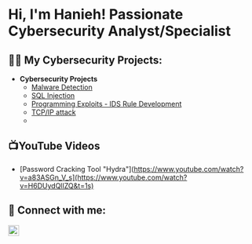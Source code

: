 <h1>Hi, I'm Hanieh! Passionate Cybersecurity Analyst/Specialist</h1>

<h2>👨‍💻 My Cybersecurity Projects:</h2>

- <b>Cybersecurity Projects</b>
  - [Malware Detection](https://github.com/Hanieh-H/Malware-Detection/tree/main)
  - [SQL Injection](https://github.com/joshcybertest/Cloud-SOC)
  - [Programming Exploits - IDS Rule Development](https://github.com/joshcybertest/Cloud-SOC)
  - [TCP/IP attack](https://github.com/joshcybertest/Cloud-SOC)
  - 
  
<h2>📺YouTube Videos</h2>

- [Password Cracking Tool "Hydra"](https://www.youtube.com/watch?v=a83ASGn_V_s](https://www.youtube.com/watch?v=H6DUydQlIZQ&t=1s)


<h2> 🤳 Connect with me:</h2>

[<img align="left" alt="JoshMadakor | LinkedIn" width="22px" src="https://cdn.jsdelivr.net/npm/simple-icons@v3/icons/linkedin.svg" />][linkedin]


[linkedin]:https://www.linkedin.com/in/hanieh-h/
